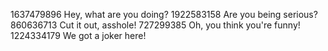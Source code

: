 1637479896	Hey, what are you doing?
1922583158	Are you being serious?
860636713	Cut it out, asshole!
727299385	Oh, you think you're funny!
1224334179	We got a joker here!
